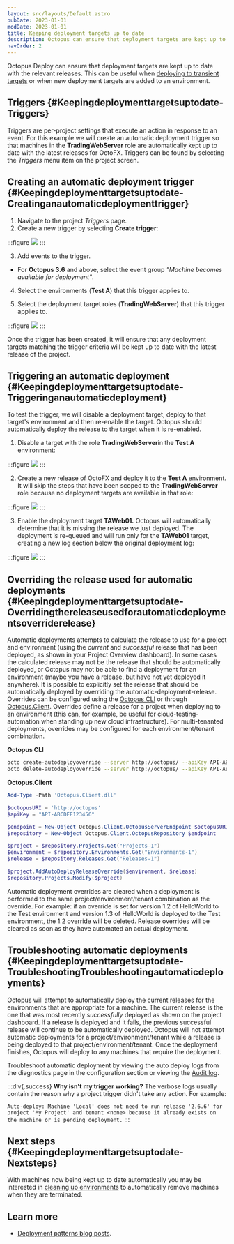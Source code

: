 ```yaml
---
layout: src/layouts/Default.astro
pubDate: 2023-01-01
modDate: 2023-01-01
title: Keeping deployment targets up to date
description: Octopus can ensure that deployment targets are kept up to date with the relevant releases. This can be useful when deploying to transient targets or when new deployment targets are added to an environment.
navOrder: 2
---
```


Octopus Deploy can ensure that deployment targets are kept up to date with the relevant releases.  This can be useful when [deploying to transient targets](/docs/deployments/patterns/elastic-and-transient-environments/deploying-to-transient-targets) or when new deployment targets are added to an environment.

## Triggers {#Keepingdeploymenttargetsuptodate-Triggers}

Triggers are per-project settings that execute an action in response to an event. For this example we will create an automatic deployment trigger so that machines in the **TradingWebServer** role are automatically kept up to date with the latest releases for OctoFX.  Triggers can be found by selecting the *Triggers* menu item on the project screen.

## Creating an automatic deployment trigger {#Keepingdeploymenttargetsuptodate-Creatinganautomaticdeploymenttrigger}

1. Navigate to the project *Triggers* page.
2. Create a new trigger by selecting **Create trigger**:

:::figure
![](/docs/deployments/patterns/elastic-and-transient-environments/images/5865570.png)
:::

3. Add events to the trigger.
  - For **Octopus 3.6** and above, select the event group *"Machine becomes available for deployment"*.

4. Select the environments (**Test A**) that this trigger applies to.

5. Select the deployment target roles (**TradingWebServer**) that this trigger applies to.

:::figure
![](/docs/deployments/patterns/elastic-and-transient-environments/images/5865705.png)
:::

Once the trigger has been created, it will ensure that any deployment targets matching the trigger criteria will be kept up to date with the latest release of the project.

## Triggering an automatic deployment {#Keepingdeploymenttargetsuptodate-Triggeringanautomaticdeployment}

To test the trigger, we will disable a deployment target, deploy to that target's environment and then re-enable the target.  Octopus should automatically deploy the release to the target when it is re-enabled.

1. Disable a target with the role **TradingWebServer**in the **Test A** environment:

:::figure
![](/docs/deployments/patterns/elastic-and-transient-environments/images/5865573.png)
:::

2. Create a new release of OctoFX and deploy it to the **Test A** environment.  It will skip the steps that have been scoped to the **TradingWebServer** role because no deployment targets are available in that role:

:::figure
![](/docs/deployments/patterns/elastic-and-transient-environments/images/5865574.png)
:::

3. Enable the deployment target **TAWeb01.** Octopus will automatically determine that it is missing the release we just deployed.  The deployment is re-queued and will run only for the **TAWeb01** target, creating a new log section below the original deployment log:

:::figure
![](/docs/deployments/patterns/elastic-and-transient-environments/images/5865575.png)
:::

## Overriding the release used for automatic deployments {#Keepingdeploymenttargetsuptodate-Overridingthereleaseusedforautomaticdeploymentsoverriderelease}

Automatic deployments attempts to calculate the release to use for a project and environment (using the *current* and *successful* release that has been deployed, as shown in your Project Overview dashboard).  In some cases the calculated release may not be the release that should be automatically deployed, or Octopus may not be able to find a deployment for an environment (maybe you have a release, but have not yet deployed it anywhere).  It is possible to explicitly set the release that should be automatically deployed by overriding the automatic-deployment-release. Overrides can be configured using the [Octopus CLI](/docs/octopus-rest-api/octopus-cli/) or through [Octopus.Client](/docs/octopus-rest-api/octopus.client).  Overrides define a release for a project when deploying to an environment (this can, for example, be useful for cloud-testing-automation when standing up new cloud infrastructure).  For multi-tenanted deployments, overrides may be configured for each environment/tenant combination.

**Octopus CLI**

```bash
octo create-autodeployoverride --server http://octopus/ --apiKey API-ABCDEF123456 --project HelloWorld --environment Test -version 1.3.0
octo delete-autodeployoverride --server http://octopus/ --apiKey API-ABCDEF123456 --project HelloWorld --environment Test
```

**Octopus.Client**

```powershell
Add-Type -Path 'Octopus.Client.dll'

$octopusURI = 'http://octopus'
$apiKey = "API-ABCDEF123456"

$endpoint = New-Object Octopus.Client.OctopusServerEndpoint $octopusURI, $apiKey
$repository = New-Object Octopus.Client.OctopusRepository $endpoint

$project = $repository.Projects.Get("Projects-1")
$environment = $repository.Environments.Get("Environments-1")
$release = $repository.Releases.Get("Releases-1")

$project.AddAutoDeployReleaseOverride($environment, $release)
$repository.Projects.Modify($project)
```

Automatic deployment overrides are cleared when a deployment is performed to the same project/environment/tenant combination as the override.  For example: if an override is set for version 1.2 of HelloWorld to the Test environment and version 1.3 of HelloWorld is deployed to the Test environment, the 1.2 override will be deleted. Release overrides will be cleared as soon as they have automated an actual deployment.

## Troubleshooting automatic deployments {#Keepingdeploymenttargetsuptodate-TroubleshootingTroubleshootingautomaticdeployments}

Octopus will attempt to automatically deploy the current releases for the environments that are appropriate for a machine. The current release is the one that was most recently *successfully* deployed as shown on the project dashboard. If a release is deployed and it fails, the previous successful release will continue to be automatically deployed. Octopus will not attempt automatic deployments for a project/environment/tenant while a release is being deployed to that project/environment/tenant. Once the deployment finishes, Octopus will deploy to any machines that require the deployment.

Troubleshoot automatic deployment by viewing the auto deploy logs from the diagnostics page in the configuration section or viewing the [Audit log](/docs/security/users-and-teams/auditing).

:::div{.success}
**Why isn&#39;t my trigger working?**
The verbose logs usually contain the reason why a project trigger didn't take any action. For example:

`Auto-deploy: Machine 'Local' does not need to run release '2.6.6' for project 'My Project' and tenant <none> because it already exists on the machine or is pending deployment.`
:::

## Next steps {#Keepingdeploymenttargetsuptodate-Nextsteps}

With machines now being kept up to date automatically you may be interested in [cleaning up environments](/docs/deployments/patterns/elastic-and-transient-environments/cleaning-up-environments) to automatically remove machines when they are terminated.

## Learn more

- [Deployment patterns blog posts](https://octopus.com/blog/tag/Deployment%20Patterns).
